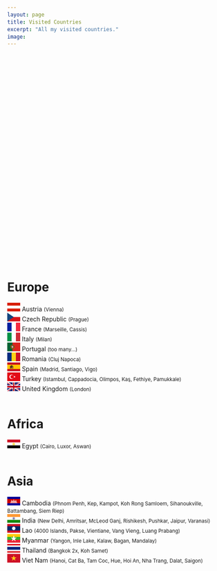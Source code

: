 ```yaml
---
layout: page
title: Visited Countries
excerpt: "All my visited countries."
image:
---
```

<script src="https://www.amcharts.com/lib/3/ammap.js" type="text/javascript"></script>
<script src="https://www.amcharts.com/lib/3/maps/js/worldHigh.js" type="text/javascript"></script>
<script src="https://www.amcharts.com/lib/3/themes/dark.js" type="text/javascript"></script>
<div id="mapdiv" style="width: 1000px; height: 450px;"></div>
<script type="text/javascript">
var map = AmCharts.makeChart("mapdiv",{
type: "map",
theme: "dark",
projection: "mercator",
panEventsEnabled : true,
backgroundColor : "#535364",
backgroundAlpha : 1,
zoomControl: {
zoomControlEnabled : true
},
dataProvider : {
map : "worldHigh",
getAreasFromMap : true,
areas :
[
  {
    "id": "AT",
    "showAsSelected": true
  },
  {
    "id": "CZ",
    "showAsSelected": true
  },
  {
    "id": "FR",
    "showAsSelected": true
  },
  {
    "id": "IT",
    "showAsSelected": true
  },
  {
    "id": "PT",
    "showAsSelected": true
  },
  {
    "id": "RO",
    "showAsSelected": true
  },
  {
    "id": "ES",
    "showAsSelected": true
  },
  {
    "id": "TR",
    "showAsSelected": true
  },
  {
    "id": "GB",
    "showAsSelected": true
  },
  {
    "id": "KH",
    "showAsSelected": true
  },
  {
    "id": "IN",
    "showAsSelected": true
  },
  {
    "id": "LA",
    "showAsSelected": true
  },
  {
    "id": "MM",
    "showAsSelected": true
  },
  {
    "id": "TH",
    "showAsSelected": true
  },
  {
    "id": "VN",
    "showAsSelected": true
  },
  {
    "id": "EG",
    "showAsSelected": true
  }
]
},
areasSettings : {
autoZoom : true,
color : "#B4B4B7",
colorSolid : "#3605FC",
selectedColor : "#3605FC",
outlineColor : "#666666",
rollOverColor : "#9EC2F7",
rollOverOutlineColor : "#000000"
}
});
</script>
<br>
<br>
<h1>Europe</h1>
<img src="../images/flags/at.png"/> Austria <small>(Vienna)</small><br>
<img src="../images/flags/cz.png"/> Czech Republic <small>(Prague)</small><br>
<img src="../images/flags/fr.png"/> France <small>(Marseille, Cassis)</small><br>
<img src="../images/flags/it.png"/> Italy <small>(Milan)</small><br>
<img src="../images/flags/pt.png"/> Portugal <small>(too many...)</small><br>
<img src="../images/flags/ro.png"/> Romania <small>(Cluj Napoca)</small><br>
<img src="../images/flags/es.png"/> Spain <small>(Madrid, Santiago, Vigo)</small><br>
<img src="../images/flags/tr.png"/> Turkey <small>(Istambul, Cappadocia, Olimpos, Kaş, Fethiye, Pamukkale)</small><br>
<img src="../images/flags/gb.png"/> United Kingdom <small>(London)</small><br><br>

<h1>Africa</h1>
<img src="../images/flags/eg.png"/> Egypt <small>(Cairo, Luxor, Aswan)</small><br><br>

<h1>Asia</h1>
<img src="../images/flags/kh.png"/> Cambodia <small>(Phnom Penh, Kep, Kampot, Koh Rong Samloem, Sihanoukville, Battambang, Siem Riep)</small><br>
<img src="../images/flags/in.png"/> India <small>(New Delhi, Amritsar, McLeod Ganj, Rishikesh, Pushkar, Jaipur, Varanasi)</small><br>
<img src="../images/flags/la.png"/> Lao <small>(4000 Islands, Pakse, Vientiane, Vang Vieng, Luang Prabang)</small><br>
<img src="../images/flags/mm.png"/> Myanmar <small>(Yangon, Inle Lake, Kalaw, Bagan, Mandalay)</small><br>
<img src="../images/flags/th.png"/> Thailand <small>(Bangkok 2x, Koh Samet)</small><br>
<img src="../images/flags/vn.png"/> Viet Nam <small>(Hanoi, Cat Ba, Tam Coc, Hue, Hoi An, Nha Trang, Dalat, Saigon)</small><br><br>